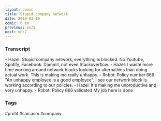 ```yaml
---
layout: comic
title: Stupid company network
date: 2019-03-19
comic: 6_en
previous: en/5
next: en/7
---
```


<h3>Transcript</h3>
<p>
    - Hazel: Stupid company network, everything is blocked. No Youtube, Spotify, Facebook. Dammit, not even Stackoverflow.
    - Hazel: I waste more time working around network blocks looking for alternatives than doing actual work. This is making me really unhappy.
    - Robot: Policy number 666 "An unhappy employee is a good employee". I see our network block is working according to our policies.
    - Hazel: It's making me unproductive and very unhappy.
    - Robot: Policy 666 validated My job here is done
</p>

<h3>Tags</h3>
<p>#profit #sarcasm #company</p>
